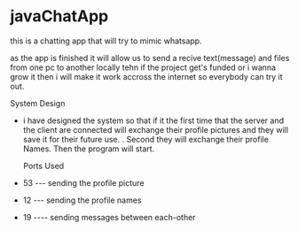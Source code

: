 # javaChatApp

this is a chatting app that will try to mimic whatsapp. 

as the app is finished it will allow us to send a recive text(message) and files from one pc to another locally tehn if the project get's funded or i wanna grow it then i will make it work accross the internet so everybody can try it out.


System Design 

- i have designed the system so that if it the first time that the server and the client are connected will exchange their profile pictures and they will save it for their future use.
. Second they will exchange their profile Names. Then the program will start.

  Ports Used
- 53 --- sending the profile picture 
- 12  --- sending the profile names
- 19 ---- sending messages between each-other
